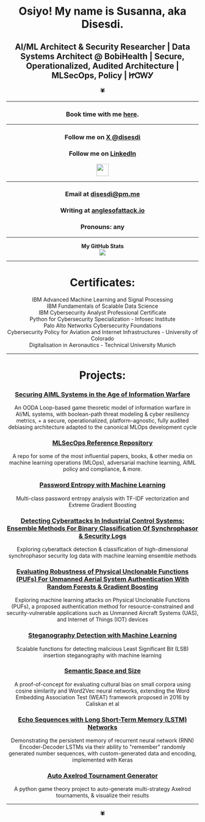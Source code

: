 # <div align="center">Osiyo! My name is Susanna, aka Disesdi.</div>

## <div align="center"> AI/ML Architect & Security Researcher | Data Systems Architect @ BobiHealth | Secure, Operationalized, Audited Architecture | MLSecOps, Policy | ᏥᏣᎳᎩ </div>


<div align="center">🕷</div>

-------


### <div align="center">Book time with me [here](https://calendly.com/disesdi).</div> 

-------

### <div align="center">Follow me on [X @disesdi](https://x.com/disesdi)</div> 
  
### <div align="center">Follow me on [LinkedIn](https://www.linkedin.com/in/disesdi/)</div>
  
  <div align="center"><a href="https://www.linkedin.com/in/disesdi" target="_blank" rel="noreferrer"><img src="https://raw.githubusercontent.com/danielcranney/readme-generator/main/public/icons/socials/linkedin.svg" width="32" height="32" /></a></div>

-------

### <div align="center">Email at disesdi@pm.me</div>

### <div align="center">Writing at [anglesofattack.io](https://anglesofattack.io)</div>

### <div align="center">Pronouns: any</div>
 
-------
  
<div align="center"><b>My GitHub Stats</b></div>

<div align="center"><a href="http://www.github.com/disesdi"><img src="https://github-readme-streak-stats.herokuapp.com/?user=disesdi&stroke=ffffff&background=1c1917&ring=ec4899&fire=ec4899&currStreakNum=ffffff&currStreakLabel=ec4899&sideNums=ffffff&sideLabels=ffffff&dates=ffffff&hide_border=true" /></a></div>
  
-------

# <div align="center">Certificates:</div>

<div align="center">IBM Advanced Machine Learning and Signal Processing</div>
<div align="center">IBM Fundamentals of Scalable Data Science</div>
<div align="center">IBM Cybersecurity Analyst Professional Certificate</div>
<div align="center">Python for Cybersecurity Specialization - Infosec Institute</div>
<div align="center">Palo Alto Networks Cybersecurity Foundations</div>
<div align="center">Cybersecurity Policy for Aviation and Internet Infrastructures - University of Colorado</div>
<div align="center">Digitalisation in Aeronautics - Technical University Munich</div>
  
-------

# <div align="center">Projects:</div>


### <div align="center">[Securing AIML Systems in the Age of Information Warfare](https://anglesofattack.io/Securing_AIML_Systems_in_IW_Cox.pdf)</div>

<div align="center">An OODA Loop-based game theoretic model of information warfare in AI/ML systems, with boolean-path threat modeling & cyber resiliency metrics, + a secure, operationalized, platform-agnostic, fully audited debiasing architecture adapted to the canonical MLOps development cycle</div>
  
### <div align="center">[MLSecOps Reference Repository](https://github.com/disesdi/mlsecops_references)</div>

<div align="center">A repo for some of the most influential papers, books, & other media on machine learning operations (MLOps), adversarial machine learning, AIML policy and compliance, & more.</div>

### <div align="center">[Password Entropy with Machine Learning](https://github.com/disesdi/password_entropy_with_machine_learning)</div>

<div align="center">Multi-class password entropy analysis with TF-IDF vectorization and Extreme Gradient Boosting</div>

### <div align="center">[Detecting Cyberattacks In Industrial Control Systems: Ensemble Methods For Binary Classification Of Synchrophasor & Security Logs](https://github.com/disesdi/ics_ensemble)</div>

<div align="center">Exploring cyberattack detection & classification of high-dimensional synchrophasor security log data with machine learning ensemble methods</div>

### <div align="center">[Evaluating Robustness of Physical Unclonable Functions (PUFs) For Unmanned Aerial System Authentication With Random Forests & Gradient Boosting](https://github.com/disesdi/pufs)</div>

<div align="center">Exploring machine learning attacks on Physical Unclonable Functions (PUFs), a proposed authentication method for resource-constrained and security-vulnerable applications such as Unmanned Aircraft Systems (UAS), and Internet of Things (IOT) devices</div>
  
### <div align="center">[Steganography Detection with Machine Learning](https://github.com/disesdi/steganography_detection_with_machine_learning)</div>

<div align="center">Scalable functions for detecting malicious Least Significant Bit (LSB) insertion steganography with machine learning</div>
  
### <div align="center">[Semantic Space and Size](https://github.com/disesdi/semantic_space_and_size)</div>

<div align="center">A proof-of-concept for evaluating cultural bias on small corpora using cosine similarity and Word2Vec neural networks, extending the Word Embedding Association Test (WEAT) framework proposed in 2016 by Caliskan et al</div>

### <div align="center">[Echo Sequences with Long Short-Term Memory (LSTM) Networks](https://github.com/disesdi/echo_sequence_lstm)</div>

<div align="center">Demonstrating the persistent memory of recurrent neural network (RNN) Encoder-Decoder LSTMs via their ability to "remember" randomly generated number sequences, with custom-generated data and encoding, implemented with Keras</div>
  
### <div align="center">[Auto Axelrod Tournament Generator](https://github.com/disesdi/auto_axelrod)</div>

<div align="center">A python game theory project to auto-generate multi-strategy Axelrod tournaments, & visualize their results</div>

-------

<div align="center">🕷</div>
